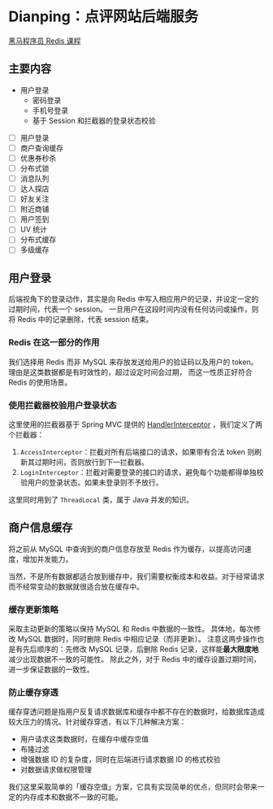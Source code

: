 # Dianping：点评网站后端服务
[黑马程序员 Redis 课程](https://www.bilibili.com/video/BV1cr4y1671t?p=25&share_source=copy_web)

## 主要内容
* 用户登录
  * 密码登录
  * 手机号登录
  * 基于 Session 和拦截器的登录状态校验

- [ ] 用户登录
- [ ] 商户查询缓存
- [ ] 优惠券秒杀
- [ ] 分布式锁
- [ ] 消息队列
- [ ] 达人探店
- [ ] 好友关注
- [ ] 附近商铺
- [ ] 用户签到
- [ ] UV 统计
- [ ] 分布式缓存
- [ ] 多级缓存

## 用户登录

后端视角下的登录动作，其实是向 Redis 中写入相应用户的记录，并设定一定的过期时间，代表一个 session。
一旦用户在这段时间内没有任何访问或操作，则将 Redis 中的记录删除，代表 session 结束。

### Redis 在这一部分的作用
我们选择用 Redis 而非 MySQL 来存放发送给用户的验证码以及用户的 token。理由是这类数据都是有时效性的，超过设定时间会过期，
而这一性质正好符合 Redis 的使用场景。

### 使用拦截器校验用户登录状态
这里使用的拦截器基于 Spring MVC 提供的 [HandlerInterceptor](https://docs.spring.io/spring-framework/docs/current/reference/html/web.html#mvc-handlermapping-interceptor)
，我们定义了两个拦截器：
1. `AccessInterceptor`：拦截对所有后端接口的请求，如果带有合法 token 则刷新其过期时间，否则放行到下一拦截器。
2. `LoginInterceptor`：拦截对需要登录的接口的请求，避免每个功能都得单独校验用户的登录状态。如果未登录则不予放行。

这里同时用到了 `ThreadLocal` 类，属于 Java 并发的知识。

## 商户信息缓存
将之前从 MySQL 中查询到的商户信息存放至 Redis 作为缓存，以提高访问速度，增加并发能力。

当然，不是所有数据都适合放到缓存中，我们需要权衡成本和收益。对于经常请求而不经常变动的数据就很适合放在缓存中。

### 缓存更新策略
采取主动更新的策略以保持 MySQL 和 Redis 中数据的一致性。
具体地，每次修改 MySQL 数据时，同时删除 Redis 中相应记录（而非更新）。
注意这两步操作也是有先后顺序的：先修改 MySQL 记录，后删除 Redis 记录，这样能**最大限度地**减少出现数据不一致的可能性。
除此之外，对于 Redis 中的缓存设置过期时间，进一步保证数据的一致性。

### 防止缓存穿透
缓存穿透问题是指用户反复请求数据库和缓存中都不存在的数据时，给数据库造成较大压力的情况。针对缓存穿透，有以下几种解决方案：
* 用户请求这类数据时，在缓存中缓存空值
* 布隆过滤
* 增强数据 ID 的复杂度，同时在后端进行请求数据 ID 的格式校验
* 对数据请求做权限管理

我们这里采取简单的「缓存空值」方案，它具有实现简单的优点，但同时会带来一定的内存成本和数据不一致的可能。

